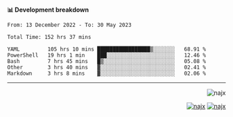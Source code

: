 <b>📊 Development breakdown</b>
<!--START_SECTION:waka-->

```text
From: 13 December 2022 - To: 30 May 2023

Total Time: 152 hrs 37 mins

YAML         105 hrs 10 mins █████████████████▒░░░░░░░   68.91 %
PowerShell   19 hrs 1 min    ███░░░░░░░░░░░░░░░░░░░░░░   12.46 %
Bash         7 hrs 45 mins   █▒░░░░░░░░░░░░░░░░░░░░░░░   05.08 %
Other        3 hrs 40 mins   ▓░░░░░░░░░░░░░░░░░░░░░░░░   02.41 %
Markdown     3 hrs 8 mins    ▓░░░░░░░░░░░░░░░░░░░░░░░░   02.06 %
```

<!--END_SECTION:waka-->
-----
<p align="right">
  <img src="https://komarev.com/ghpvc/?username=najx&label=GitHub%20Profile%20Views&color=yellow&style=flat" alt="najx" />
</p align="center">
<p align="right">
  <a href="https://www.linkedin.com/in/abdx"><img src="https://img.shields.io/badge/LinkedIn--_.svg?style=social&logo=linkedin" alt="najx"></a>
  <a href="https://stackoverflow.com/users/19588110/najim-abdelmoula"><img src="https://img.shields.io/badge/Stack Overflow--_.svg?style=social&logo=stackoverflow" alt="najx"></a>
</p align="center">
